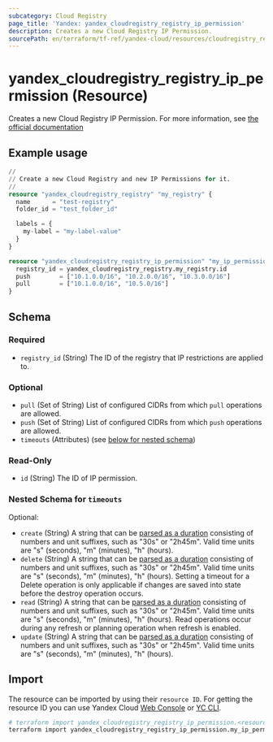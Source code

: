 ```yaml
---
subcategory: Cloud Registry
page_title: 'Yandex: yandex_cloudregistry_registry_ip_permission'
description: Creates a new Cloud Registry IP Permission.
sourcePath: en/terraform/tf-ref/yandex-cloud/resources/cloudregistry_registry_ip_permission.md
---
```


# yandex_cloudregistry_registry_ip_permission (Resource)

Creates a new Cloud Registry IP Permission. For more information, see [the official documentation](https://yandex.cloud/docs/cloud-registry/operations/registry/registry-access)

## Example usage

```terraform
//
// Create a new Cloud Registry and new IP Permissions for it.
//
resource "yandex_cloudregistry_registry" "my_registry" {
  name      = "test-registry"
  folder_id = "test_folder_id"

  labels = {
    my-label = "my-label-value"
  }
}

resource "yandex_cloudregistry_registry_ip_permission" "my_ip_permission" {
  registry_id = yandex_cloudregistry_registry.my_registry.id
  push        = ["10.1.0.0/16", "10.2.0.0/16", "10.3.0.0/16"]
  pull        = ["10.1.0.0/16", "10.5.0/16"]
}
```

<!-- schema generated by tfplugindocs -->
## Schema

### Required

- `registry_id` (String) The ID of the registry that IP restrictions are applied to.

### Optional

- `pull` (Set of String) List of configured CIDRs from which `pull` operations are allowed.
- `push` (Set of String) List of configured CIDRs from which `push` operations are allowed.
- `timeouts` (Attributes) (see [below for nested schema](#nestedatt--timeouts))

### Read-Only

- `id` (String) The ID of IP permission.

<a id="nestedatt--timeouts"></a>
### Nested Schema for `timeouts`

Optional:

- `create` (String) A string that can be [parsed as a duration](https://pkg.go.dev/time#ParseDuration) consisting of numbers and unit suffixes, such as "30s" or "2h45m". Valid time units are "s" (seconds), "m" (minutes), "h" (hours).
- `delete` (String) A string that can be [parsed as a duration](https://pkg.go.dev/time#ParseDuration) consisting of numbers and unit suffixes, such as "30s" or "2h45m". Valid time units are "s" (seconds), "m" (minutes), "h" (hours). Setting a timeout for a Delete operation is only applicable if changes are saved into state before the destroy operation occurs.
- `read` (String) A string that can be [parsed as a duration](https://pkg.go.dev/time#ParseDuration) consisting of numbers and unit suffixes, such as "30s" or "2h45m". Valid time units are "s" (seconds), "m" (minutes), "h" (hours). Read operations occur during any refresh or planning operation when refresh is enabled.
- `update` (String) A string that can be [parsed as a duration](https://pkg.go.dev/time#ParseDuration) consisting of numbers and unit suffixes, such as "30s" or "2h45m". Valid time units are "s" (seconds), "m" (minutes), "h" (hours).

## Import

The resource can be imported by using their `resource ID`. For getting the resource ID you can use Yandex Cloud [Web Console](https://console.yandex.cloud) or [YC CLI](https://yandex.cloud/docs/cli/quickstart).

```bash
# terraform import yandex_cloudregistry_registry_ip_permission.<resource Name> <registry_id>
terraform import yandex_cloudregistry_registry_ip_permission.my_ip_permission crps9**********k9psn
```
